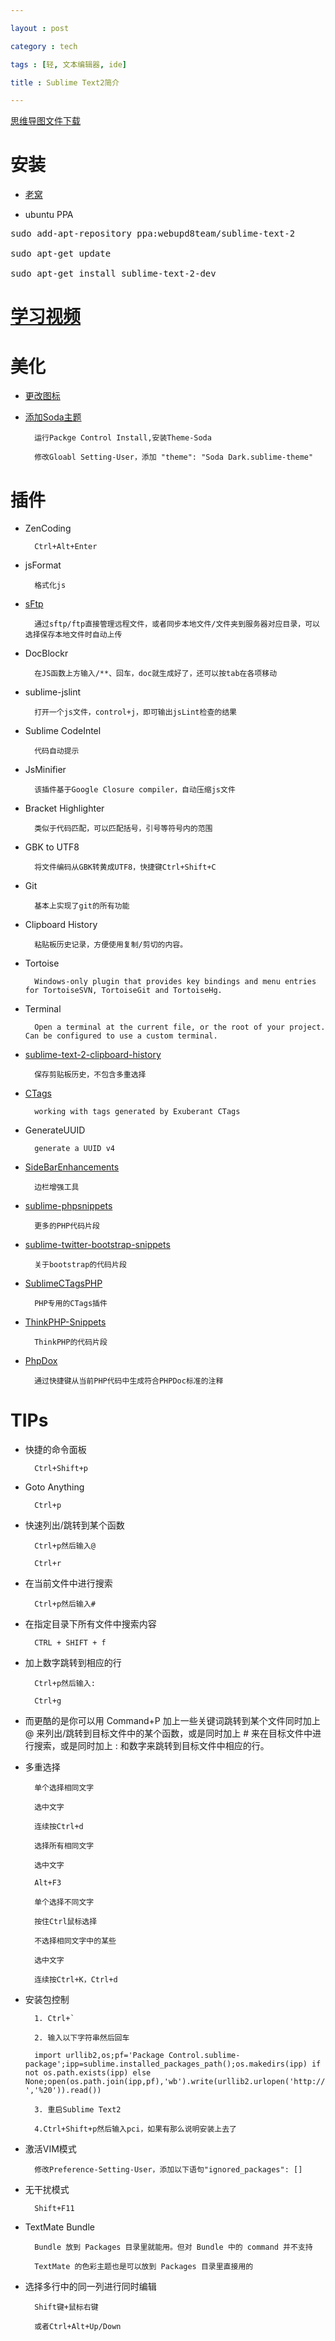 ```yaml
---

layout : post

category : tech

tags : [轻, 文本编辑器, ide]

title : Sublime Text2简介

---
```


[思维导图文件下载](https://docs.google.com/open?id=0B1DrsqrLRzeIZ0gtcDNyaDY2LXM)

# 安装

- [老窝](http://www.sublimetext.com/2)

- ubuntu PPA

<pre>
sudo add-apt-repository ppa:webupd8team/sublime-text-2

sudo apt-get update

sudo apt-get install sublime-text-2-dev
</pre>

# [学习视频](https://tutsplus.com/course/improve-workflow-in-sublime-text-2/)

# 美化

- [更改图标](https://github.com/dmatarazzo/Sublime-Text-2-Icon)

- [添加Soda主题](https://github.com/buymeasoda/soda-theme)

        运行Packge Control Install,安装Theme-Soda

        修改Gloabl Setting-User，添加 "theme": "Soda Dark.sublime-theme"

# 插件

- ZenCoding

        Ctrl+Alt+Enter

- jsFormat

        格式化js

- [sFtp](http://wbond.net/sublime_packages/sftp)

        通过sftp/ftp直接管理远程文件，或者同步本地文件/文件夹到服务器对应目录，可以选择保存本地文件时自动上传

- DocBlockr

        在JS函数上方输入/**、回车，doc就生成好了，还可以按tab在各项移动

- sublime-jslint

        打开一个js文件，control+j，即可输出jsLint检查的结果

- Sublime CodeIntel

        代码自动提示

- JsMinifier

        该插件基于Google Closure compiler，自动压缩js文件

- Bracket Highlighter

        类似于代码匹配，可以匹配括号，引号等符号内的范围

- GBK to UTF8

        将文件编码从GBK转黄成UTF8，快捷键Ctrl+Shift+C

- Git

        基本上实现了git的所有功能

- Clipboard History

        粘贴板历史记录，方便使用复制/剪切的内容。

- Tortoise

        Windows-only plugin that provides key bindings and menu entries for TortoiseSVN, TortoiseGit and TortoiseHg.

- Terminal

        Open a terminal at the current file, or the root of your project. Can be configured to use a custom terminal.

- [sublime-text-2-clipboard-history](https://github.com/kemayo/sublime-text-2-clipboard-history)

        保存剪贴板历史，不包含多重选择

- [CTags](https://github.com/SublimeText/CTags)

        working with tags generated by Exuberant CTags

- GenerateUUID

        generate a UUID v4

- [SideBarEnhancements](https://github.com/titoBouzout/SideBarEnhancements)

        边栏增强工具

- [sublime-phpsnippets](https://github.com/stuartherbert/sublime-phpsnippets)

        更多的PHP代码片段

- [sublime-twitter-bootstrap-snippets](https://github.com/devtellect/sublime-twitter-bootstrap-snippets)

        关于bootstrap的代码片段

- [SublimeCTagsPHP](https://github.com/erichard/SublimeCTagsPHP)

        PHP专用的CTags插件

- [ThinkPHP-Snippets](https://github.com/yangweijie/ThinkPHP-Snippets)

        ThinkPHP的代码片段

- [PhpDox](https://github.com/oct8cat/sublime-phpdox)

        通过快捷键从当前PHP代码中生成符合PHPDoc标准的注释

# TIPs

- 快捷的命令面板

        Ctrl+Shift+p

- Goto Anything

        Ctrl+p

- 快速列出/跳转到某个函数

        Ctrl+p然后输入@

        Ctrl+r

- 在当前文件中进行搜索

        Ctrl+p然后输入#

- 在指定目录下所有文件中搜索内容

        CTRL + SHIFT + f

- 加上数字跳转到相应的行

        Ctrl+p然后输入:

        Ctrl+g

- 而更酷的是你可以用 Command+P 加上一些关键词跳转到某个文件同时加上 @ 来列出/跳转到目标文件中的某个函数，或是同时加上 # 来在目标文件中进行搜索，或是同时加上 : 和数字来跳转到目标文件中相应的行。

- 多重选择

        单个选择相同文字

        选中文字

        连续按Ctrl+d

        选择所有相同文字

        选中文字

        Alt+F3

        单个选择不同文字

        按住Ctrl鼠标选择

        不选择相同文字中的某些

        选中文字

        连续按Ctrl+K，Ctrl+d

- 安装包控制

        1. Ctrl+`

        2. 输入以下字符串然后回车

        import urllib2,os;pf='Package Control.sublime-package';ipp=sublime.installed_packages_path();os.makedirs(ipp) if not os.path.exists(ipp) else None;open(os.path.join(ipp,pf),'wb').write(urllib2.urlopen('http://sublime.wbond.net/'+pf.replace(' ','%20')).read())

        3. 重启Sublime Text2

        4.Ctrl+Shift+p然后输入pci，如果有那么说明安装上去了

- 激活VIM模式

        修改Preference-Setting-User，添加以下语句"ignored_packages": []

- 无干扰模式

        Shift+F11

- TextMate Bundle

        Bundle 放到 Packages 目录里就能用。但对 Bundle 中的 command 并不支持

        TextMate 的色彩主题也是可以放到 Packages 目录里直接用的

- 选择多行中的同一列进行同时编辑

        Shift键+鼠标右键

        或者Ctrl+Alt+Up/Down